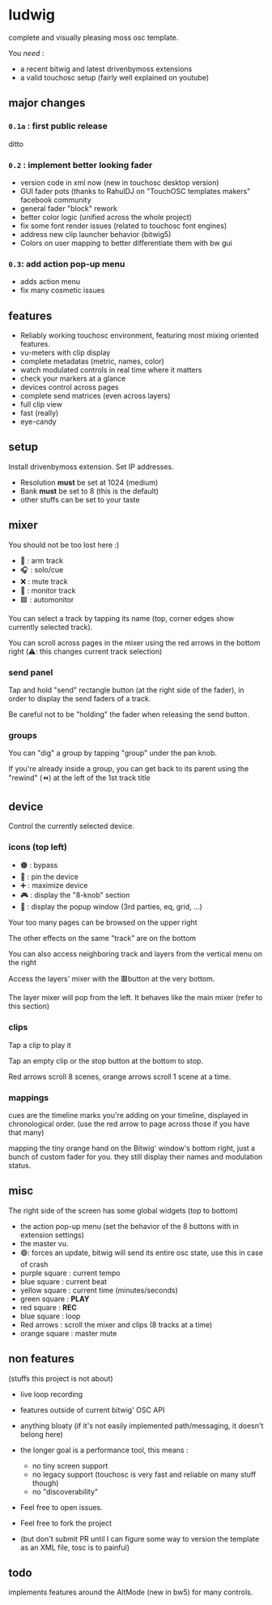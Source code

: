 # ludwig

complete and visually pleasing moss osc template.

You _need_ :
- a recent bitwig and latest drivenbymoss extensions
- a valid touchosc setup (fairly well explained on youtube)

## major changes

### `0.1a` : first public release

ditto

### `0.2` : implement better looking fader

- version code in xml now (new in touchosc desktop version)
- GUI fader pots (thanks to RahulDJ on "TouchOSC templates makers" facebook community
- general fader "block" rework
- better color logic (unified across the whole project)
- fix some font render issues (related to touchosc font engines)
- address new clip launcher behavior (bitwig5)
- Colors on user mapping to better differentiate them with bw gui

### `0.3`: add action pop-up menu

- adds action menu
- fix many cosmetic issues

## features

- Reliably working touchosc environment, featuring most mixing oriented features.
- vu-meters with clip display
- complete metadatas (metric, names, color)
- watch modulated controls in real time where it matters
- check your markers at a glance
- devices control across pages
- complete send matrices (even across layers)
- full clip view
- fast (really)
- eye-candy

## setup

Install drivenbymoss extension. Set IP addresses.

- Resolution **must** be set at 1024 (medium)
- Bank **must** be set to 8 (this is the default)
- other stuffs can be set to your taste

## mixer

You should not be too lost here :)

- 🔴 : arm track
- 🎧 : solo/cue
- ❌ : mute track
- 📢 : monitor track
- 🟩 : automonitor

You can select a track by tapping its name (top, corner edges show currently
selected track).

You can scroll across pages in the mixer using the red arrows 
in the bottom right (⚠️: this changes current track selection)

### send panel

Tap and hold "send" rectangle button (at the right side of the fader), in order to
display the send faders of a track.

Be careful not to be "holding" the fader when releasing the send button.

### groups

You can "dig" a group by tapping "group" under the pan knob.

If you're already inside a group, you can get back to its parent using the 
"rewind" (⏪) at the left of the 1st track title

## device

Control the currently selected device.

### icons (top left)

- 🟠 : bypass
- 📌 : pin the device
- ➕ : maximize device
- 🎮 : display the "8-knob" section
- 🔲 : display the popup window (3rd parties, eq, grid, ...)

Your too many pages can be browsed on the upper right

The other effects on the same "track" are on the bottom

You can also access neighboring track and layers from the vertical
menu on the right

Access the layers' mixer with the 🟥button at the very bottom.

The layer mixer will pop from the left. It behaves like the main
mixer (refer to this section)

### clips

Tap a clip to play it

Tap an empty clip or the stop button at the bottom to stop.

Red arrows scroll 8 scenes, orange arrows scroll 1 scene at a time.

### mappings

cues are the timeline marks you're adding on your timeline, displayed in chronological
order. (use the red arrow to page across those if you have that many)

mapping the tiny orange hand on the Bitwig' window's bottom right, just a bunch of 
custom fader for you. they still display their names and modulation status.

## misc

The right side of the screen has some global widgets (top to bottom)

- the action pop-up menu (set the behavior of the 8 buttons with in extension settings)
- the master vu.
- 🟢: forces an update, bitwig will send its entire osc state, use this in case of crash
- purple square : current tempo
- blue square : current beat
- yellow square : current time (minutes/seconds)
- green square : **PLAY**
- red square : **REC**
- blue square : loop
- Red arrows : scroll the mixer and clips (8 tracks at a time)
- orange square : master mute

## non features

(stuffs this project is not about)

- live loop recording
- features outside of current bitwig' OSC API
- anything bloaty (if it's not easily implemented path/messaging, it doesn't belong here)
- the longer goal is a performance tool, this means : 
  - no tiny screen support
  - no legacy support (touchosc is very fast and reliable on many stuff though)
  - no "discoverability"

- Feel free to open issues.
- Feel free to fork the project 
- (but don't submit PR until I can figure some way to version the template as an XML file, tosc is to painful)

## todo

implements features around the AltMode (new in bw5) for many controls.

  
